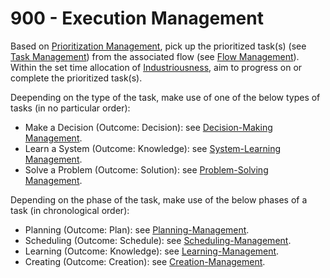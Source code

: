# 900 - Execution Management

Based on [Prioritization Management](https://github.com/vanHeemstraSystems/prioritization-management), pick up the prioritized task(s) (see [Task Management](https://github.com/vanHeemstraSystems/task-management)) from the associated flow (see [Flow Management](https://github.com/vanHeemstraSystems/flow-management)). Within the set time allocation of [Industriousness](https://github.com/vanHeemstraSystems/industriousness), aim to progress on or complete the prioritized task(s). 

Deepending on the type of the task, make use of one of the below types of tasks (in no particular order):

- Make a Decision (Outcome: Decision): see [Decision-Making Management](https://github.com/vanHeemstraSystems/decision-making-management).
- Learn a System (Outcome: Knowledge): see [System-Learning Management](https://github.com/vanHeemstraSystems/system-learning-management).
- Solve a Problem (Outcome: Solution): see [Problem-Solving Management](https://github.com/vanHeemstraSystems/problem-solving-management).

Depending on the phase of the task, make use of the below phases of a task (in chronological order):

- Planning (Outcome: Plan): see [Planning-Management](https://github.com/vanHeemstraSystems/planning-management).
- Scheduling (Outcome: Schedule): see [Scheduling-Management](https://github.com/vanHeemstraSystems/scheduling-management).
- Learning (Outcome: Knowledge): see [Learning-Management](https://github.com/vanHeemstraSystems/learning-management).
- Creating (Outcome: Creation): see [Creation-Management](https://github.com/vanHeemstraSystems/creation-management).
